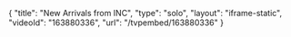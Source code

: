 {
    "title": "New Arrivals from INC",
    "type": "solo",
    "layout": "iframe-static",
    "videoId": "163880336",
    "url": "\/tvpembed\/163880336"
}